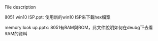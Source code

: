 File description

8051 win10 ISP.ppt: 使用新的win10 ISP來下載hex檔案

memory look up.pptx: 8051有RAM與ROM，此文件說明如何在deubg下去看RAM的資料
